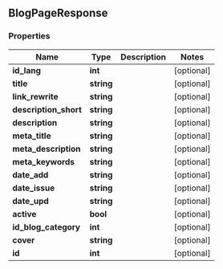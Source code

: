 ## BlogPageResponse

### Properties
Name | Type | Description | Notes
------------ | ------------- | ------------- | -------------
**id_lang** | **int** |  | [optional] 
**title** | **string** |  | [optional] 
**link_rewrite** | **string** |  | [optional] 
**description_short** | **string** |  | [optional] 
**description** | **string** |  | [optional] 
**meta_title** | **string** |  | [optional] 
**meta_description** | **string** |  | [optional] 
**meta_keywords** | **string** |  | [optional] 
**date_add** | **string** |  | [optional] 
**date_issue** | **string** |  | [optional] 
**date_upd** | **string** |  | [optional] 
**active** | **bool** |  | [optional] 
**id_blog_category** | **int** |  | [optional] 
**cover** | **string** |  | [optional] 
**id** | **int** |  | [optional] 


